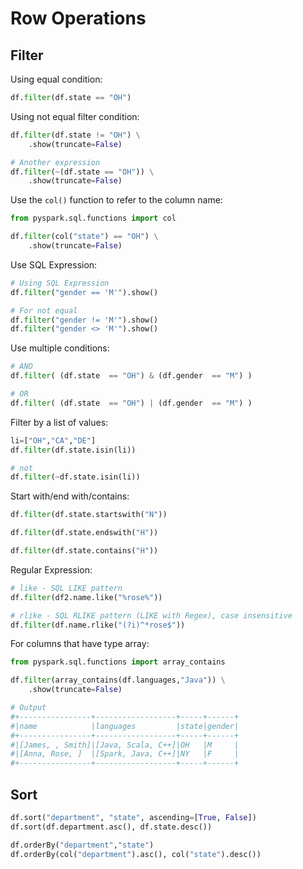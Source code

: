 # Row Operations

## Filter

Using equal condition:
```py
df.filter(df.state == "OH")
```

Using not equal filter condition:
```py
df.filter(df.state != "OH") \
    .show(truncate=False) 

# Another expression
df.filter(~(df.state == "OH")) \
    .show(truncate=False)
```

Use the `col()` function to refer to the column name:
```py
from pyspark.sql.functions import col

df.filter(col("state") == "OH") \
    .show(truncate=False) 
```

Use SQL Expression:

```py
# Using SQL Expression
df.filter("gender == 'M'").show()

# For not equal
df.filter("gender != 'M'").show()
df.filter("gender <> 'M'").show()
```

Use multiple conditions:
```py
# AND
df.filter( (df.state  == "OH") & (df.gender  == "M") )

# OR
df.filter( (df.state  == "OH") | (df.gender  == "M") )
```

Filter by a list of values:
```py
li=["OH","CA","DE"]
df.filter(df.state.isin(li))

# not
df.filter(~df.state.isin(li))
```

Start with/end with/contains:
```py
df.filter(df.state.startswith("N"))

df.filter(df.state.endswith("H"))

df.filter(df.state.contains("H"))
```

Regular Expression:
```py
# like - SQL LIKE pattern
df.filter(df2.name.like("%rose%"))

# rlike - SQL RLIKE pattern (LIKE with Regex), case insensitive
df.filter(df.name.rlike("(?i)^*rose$"))
```

For columns that have type array:
```py
from pyspark.sql.functions import array_contains

df.filter(array_contains(df.languages,"Java")) \
    .show(truncate=False)

# Output
#+----------------+------------------+-----+------+
#|name            |languages         |state|gender|
#+----------------+------------------+-----+------+
#|[James, , Smith]|[Java, Scala, C++]|OH   |M     |
#|[Anna, Rose, ]  |[Spark, Java, C++]|NY   |F     |
#+----------------+------------------+-----+------+
```


## Sort

```py
df.sort("department", "state", ascending=[True, False]) 
df.sort(df.department.asc(), df.state.desc())
```

```py
df.orderBy("department","state")
df.orderBy(col("department").asc(), col("state").desc())
```
